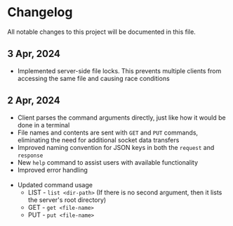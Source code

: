 # Changelog

All notable changes to this project will be documented in this file.

## 3 Apr, 2024
- Implemented server-side file locks. This prevents multiple clients from accessing the same file and causing race conditions

## 2 Apr, 2024

- Client parses the command arguments directly, just like how it would be done in a terminal
- File names and contents are sent with `GET` and `PUT` commands, eliminating the need for additional socket data transfers
- Improved naming convention for JSON keys in both the `request` and `response`
- New `help` command to assist users with available functionality
- Improved error handling
<br><br>
- Updated command usage 
  - LIST - `list <dir-path>` (If there is no second argument, then it lists the server's root directory)
  - GET - `get <file-name>`
  - PUT - `put <file-name>`
